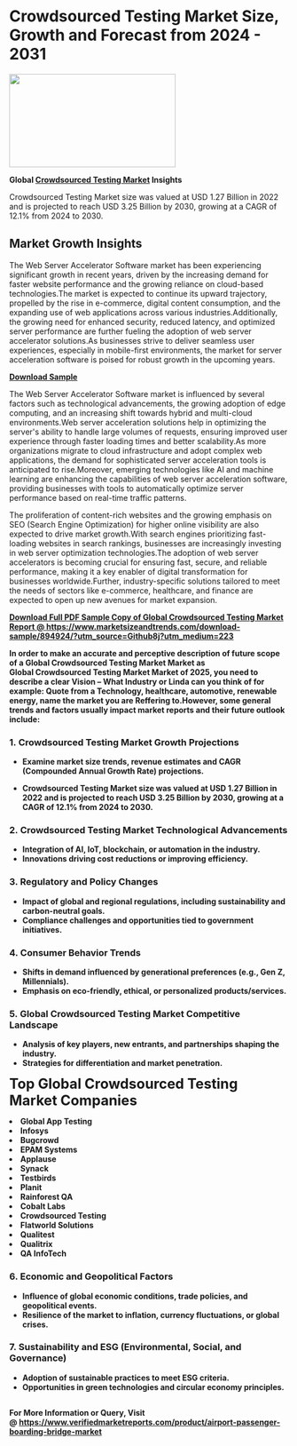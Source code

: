 <H1>Crowdsourced Testing Market Size, Growth and Forecast from 2024 - 2031</H1><img class="aligncenter size-medium wp-image-584254" src="https://thirdeyenews.in/wp-content/uploads/2024/09/Global-Market-Research-300x168.jpeg" alt="" width="300" height="168" /><p><strong>Global&nbsp;<a href="https://www.marketsizeandtrends.com/download-sample/894924/?utm_source=Github8j?utm_medium=223">Crowdsourced Testing Market</a> Insights</strong></p><p>Crowdsourced Testing Market size was valued at USD 1.27 Billion in 2022 and is projected to reach USD 3.25 Billion by 2030, growing at a CAGR of 12.1% from 2024 to 2030.</p><p><h2>Market Growth Insights</h2> <p>The Web Server Accelerator Software market has been experiencing significant growth in recent years, driven by the increasing demand for faster website performance and the growing reliance on cloud-based technologies.The market is expected to continue its upward trajectory, propelled by the rise in e-commerce, digital content consumption, and the expanding use of web applications across various industries.Additionally, the growing need for enhanced security, reduced latency, and optimized server performance are further fueling the adoption of web server accelerator solutions.As businesses strive to deliver seamless user experiences, especially in mobile-first environments, the market for server acceleration software is poised for robust growth in the upcoming years.</p> <p><strong><a href="#">Download Sample</a></strong></p> <p>The Web Server Accelerator Software market is influenced by several factors such as technological advancements, the growing adoption of edge computing, and an increasing shift towards hybrid and multi-cloud environments.Web server acceleration solutions help in optimizing the server's ability to handle large volumes of requests, ensuring improved user experience through faster loading times and better scalability.As more organizations migrate to cloud infrastructure and adopt complex web applications, the demand for sophisticated server acceleration tools is anticipated to rise.Moreover, emerging technologies like AI and machine learning are enhancing the capabilities of web server acceleration software, providing businesses with tools to automatically optimize server performance based on real-time traffic patterns.</p> <p>The proliferation of content-rich websites and the growing emphasis on SEO (Search Engine Optimization) for higher online visibility are also expected to drive market growth.With search engines prioritizing fast-loading websites in search rankings, businesses are increasingly investing in web server optimization technologies.The adoption of web server accelerators is becoming crucial for ensuring fast, secure, and reliable performance, making it a key enabler of digital transformation for businesses worldwide.Further, industry-specific solutions tailored to meet the needs of sectors like e-commerce, healthcare, and finance are expected to open up new avenues for market expansion.</p> <p><strong><a href="#"></p><p><span class=""><strong>Download Full PDF Sample Copy of Global Crowdsourced Testing Market Report</strong> @ <a href="https://www.marketsizeandtrends.com/download-sample/894924/?utm_source=Github8j?utm_medium=223" target="_blank">https://www.marketsizeandtrends.com/download-sample/894924/?utm_source=Github8j?utm_medium=223</a></span></p><p>In order to make an accurate and perceptive description of future scope of a Global&nbsp;Crowdsourced Testing Market Market as Global&nbsp;Crowdsourced Testing Market Market of 2025, you need to describe a clear Vision &ndash; What Industry or Linda can you think of for example: Quote from a Technology, healthcare, automotive, renewable energy, name the market you are Reffering to.However, some general trends and factors usually impact market reports and their future outlook include:</p><h3>1.&nbsp;<strong>Crowdsourced Testing Market Growth Projections</strong></h3><ul><li>Examine market size trends, revenue estimates and CAGR (Compounded Annual Growth Rate) projections.</li><li><p>Crowdsourced Testing Market size was valued at USD 1.27 Billion in 2022 and is projected to reach USD 3.25 Billion by 2030, growing at a CAGR of 12.1% from 2024 to 2030.</p></li></ul><h3>2.&nbsp;<strong>Crowdsourced Testing Market Technological Advancements</strong></h3><ul><li>Integration of AI, IoT, blockchain, or automation in the industry.</li><li>Innovations driving cost reductions or improving efficiency.</li></ul><h3>3.&nbsp;<strong>Regulatory and Policy Changes</strong></h3><ul><li>Impact of global and regional regulations, including sustainability and carbon-neutral goals.</li><li>Compliance challenges and opportunities tied to government initiatives.</li></ul><h3>4.&nbsp;<strong>Consumer Behavior Trends</strong></h3><ul><li>Shifts in demand influenced by generational preferences (e.g., Gen Z, Millennials).</li><li>Emphasis on eco-friendly, ethical, or personalized products/services.</li></ul><h3>5.&nbsp;<strong>Global Crowdsourced Testing Market Competitive Landscape</strong></h3><ul><li>Analysis of key players, new entrants, and partnerships shaping the industry.</li><li>Strategies for differentiation and market penetration.</li></ul><p data-pm-slice="1 1 []"><span style="color: inherit; font-family: inherit; font-size: 25px;">Top Global Crowdsourced Testing Market Companies</span></p><div class="" data-test-id=""><p><li>Global App Testing</li><li> Infosys</li><li> Bugcrowd</li><li> EPAM Systems</li><li> Applause</li><li> Synack</li><li> Testbirds</li><li> Planit</li><li> Rainforest QA</li><li> Cobalt Labs</li><li> Crowdsourced Testing</li><li> Flatworld Solutions</li><li> Qualitest</li><li> Qualitrix</li><li> QA InfoTech</li></p></div><h3>6.&nbsp;<strong>Economic and Geopolitical Factors</strong></h3><ul><li>Influence of global economic conditions, trade policies, and geopolitical events.</li><li>Resilience of the market to inflation, currency fluctuations, or global crises.</li></ul><h3>7.&nbsp;<strong>Sustainability and ESG (Environmental, Social, and Governance)</strong></h3><ul><li>Adoption of sustainable practices to meet ESG criteria.</li><li>Opportunities in green technologies and circular economy principles.</li></ul><h2><strong style="font-size: 14px;">For More Information or Query, Visit @&nbsp;</strong><a style="background-color: #ffffff; font-size: 14px;" href="https://www.marketsizeandtrends.com/report/crowdsourced-testing-market-/" target="_blank">https://www.verifiedmarketreports.com/product/airport-passenger-boarding-bridge-market</a></h2>
